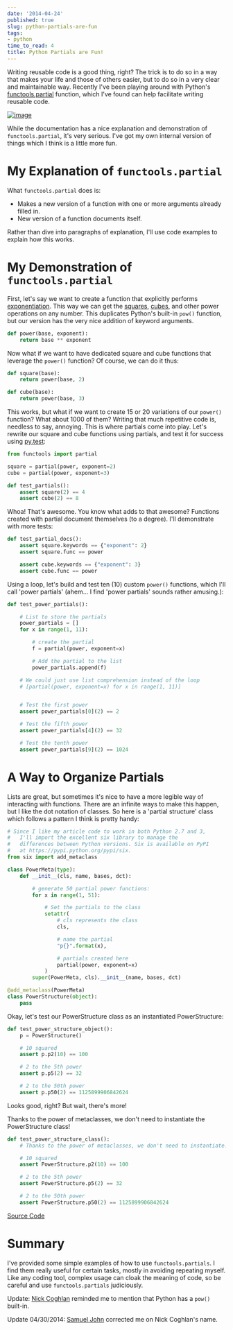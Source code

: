 ```yaml
---
date: '2014-04-24'
published: true
slug: python-partials-are-fun
tags:
- python
time_to_read: 4
title: Python Partials are Fun!
---
```


Writing reusable code is a good thing, right? The trick is to do so in a
way that makes your life and those of others easier, but to do so in a
very clear and maintainable way. Recently I've been playing around with
Python's
[functools.partial](https://docs.python.org/2.7/library/functools.html#functools.partial)
function, which I've found can help facilitate writing reusable code.

[![image](../../.vuepress/assets/images/partials.png)](/python-partials-are-fun.html)

While the documentation has a nice explanation and demonstration of
`functools.partial`, it's very serious. I've got my own internal
version of things which I think is a little more fun.

My Explanation of `functools.partial`
=====================================

What `functools.partial` does is:

-   Makes a new version of a function with one or more arguments already
    filled in.
-   New version of a function documents itself.

Rather than dive into paragraphs of explanation, I'll use code examples
to explain how this works.

My Demonstration of `functools.partial`
=======================================

First, let's say we want to create a function that explicitly performs
[exponentiation](https://en.wikipedia.org/wiki/Exponentiation). This way
we can get the
[squares](https://en.wikipedia.org/wiki/Square_(algebra)),
[cubes](https://en.wikipedia.org/wiki/Cube_(algebra)), and other power
operations on any number. This duplicates Python's built-in `pow()`
function, but our version has the very nice addition of keyword
arguments.

``` python
def power(base, exponent):
    return base ** exponent
```

Now what if we want to have dedicated square and cube functions that
leverage the `power()` function? Of course, we can do it thus:

``` python
def square(base):
    return power(base, 2)

def cube(base):
    return power(base, 3)
```

This works, but what if we want to create 15 or 20 variations of our
`power()` function? What about 1000 of them? Writing that much
repetitive code is, needless to say, annoying. This is where partials
come into play. Let's rewrite our square and cube functions using
partials, and test it for success using
[py.test](/pytest-no-boilerplate-testing.html):

``` python
from functools import partial

square = partial(power, exponent=2)
cube = partial(power, exponent=3)

def test_partials():
    assert square(2) == 4
    assert cube(2) == 8
```

Whoa! That's awesome. You know what adds to that awesome? Functions
created with partial document themselves (to a degree). I'll
demonstrate with more tests:

``` python
def test_partial_docs():
    assert square.keywords == {"exponent": 2}
    assert square.func == power

    assert cube.keywords == {"exponent": 3}
    assert cube.func == power
```

Using a loop, let's build and test ten (10) custom `power()` functions,
which I'll call 'power partials' (ahem... I find 'power partials'
sounds rather amusing.):

``` python
def test_power_partials():

    # List to store the partials
    power_partials = []
    for x in range(1, 11):

        # create the partial
        f = partial(power, exponent=x)

        # Add the partial to the list
        power_partials.append(f)

    # We could just use list comprehension instead of the loop
    # [partial(power, exponent=x) for x in range(1, 11)]


    # Test the first power
    assert power_partials[0](2) == 2

    # Test the fifth power
    assert power_partials[4](2) == 32

    # Test the tenth power
    assert power_partials[9](2) == 1024        
```

A Way to Organize Partials
==========================

Lists are great, but sometimes it's nice to have a more legible way of
interacting with functions. There are an infinite ways to make this
happen, but I like the dot notation of classes. So here is a 'partial
structure' class which follows a pattern I think is pretty handy:

``` python
# Since I like my article code to work in both Python 2.7 and 3,
#   I'll import the excellent six library to manage the
#   differences between Python versions. Six is available on PyPI
#   at https://pypi.python.org/pypi/six.
from six import add_metaclass

class PowerMeta(type):
    def __init__(cls, name, bases, dct):

        # generate 50 partial power functions:
        for x in range(1, 51):

            # Set the partials to the class
            setattr(
                # cls represents the class
                cls,

                # name the partial
                "p{}".format(x),

                # partials created here
                partial(power, exponent=x)
            )
        super(PowerMeta, cls).__init__(name, bases, dct)

@add_metaclass(PowerMeta)
class PowerStructure(object):
    pass
```

Okay, let's test our PowerStructure class as an instantiated
PowerStructure:

``` python
def test_power_structure_object():
    p = PowerStructure()

    # 10 squared
    assert p.p2(10) == 100

    # 2 to the 5th power
    assert p.p5(2) == 32

    # 2 to the 50th power
    assert p.p50(2) == 1125899906842624
```

Looks good, right? But wait, there's more!

Thanks to the power of metaclasses, we don't need to instantiate the
PowerStructure class!

``` python
def test_power_structure_class():
    # Thanks to the power of metaclasses, we don't need to instantiate!

    # 10 squared
    assert PowerStructure.p2(10) == 100

    # 2 to the 5th power
    assert PowerStructure.p5(2) == 32

    # 2 to the 50th power
    assert PowerStructure.p50(2) == 1125899906842624
```

[Source Code](https://gist.github.com/pydanny/11295815)

Summary
=======

I've provided some simple examples of how to use `functools.partials`.
I find them really useful for certain tasks, mostly in avoiding
repeating myself. Like any coding tool, complex usage can cloak the
meaning of code, so be careful and use `functools.partials` judiciously.

Update: [Nick Coghlan](https://twitter.com/ncoghlan_dev) reminded me to
mention that Python has a `pow()` built-in.

Update 04/30/2014: [Samuel John](https://twitter.com/samueljohn_de)
corrected me on Nick Coghlan's name.
